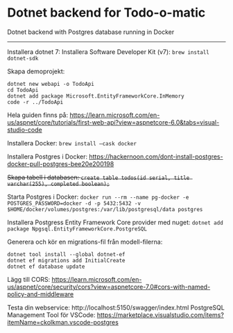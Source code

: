 # Dotnet backend for Todo-o-matic

Dotnet backend with Postgres database running in Docker

---

Installera dotnet 7: Installera Software Developer Kit (v7): `brew install dotnet-sdk`

Skapa demoprojekt:
```
dotnet new webapi -o TodoApi
cd TodoApi
dotnet add package Microsoft.EntityFrameworkCore.InMemory
code -r ../TodoApi
```

Hela guiden finns på: https://learn.microsoft.com/en-us/aspnet/core/tutorials/first-web-api?view=aspnetcore-6.0&tabs=visual-studio-code

Installera Docker: `brew install —cask docker`

Installera Postgres i Docker: https://hackernoon.com/dont-install-postgres-docker-pull-postgres-bee20e200198

 ~~Skapa tabell i databasen: `create table todos(id serial, title varchar(255), completed boolean);`~~

Starta Postgres i Docker: `docker run --rm --name pg-docker -e POSTGRES_PASSWORD=docker -d -p 5432:5432 -v $HOME/docker/volumes/postgres:/var/lib/postgresql/data postgres`

Installera Postgress Entity Framework Core provider med nuget: `dotnet add package Npgsql.EntityFrameworkCore.PostgreSQL`

Generera och kör en migrations-fil från modell-filerna:
```
dotnet tool install --global dotnet-ef
dotnet ef migrations add InitialCreate
dotnet ef database update
```

Lägg till CORS: https://learn.microsoft.com/en-us/aspnet/core/security/cors?view=aspnetcore-7.0#cors-with-named-policy-and-middleware 

Testa din webservice: http://localhost:5150/swagger/index.html 
PostgreSQL Management Tool för VSCode: https://marketplace.visualstudio.com/items?itemName=ckolkman.vscode-postgres 
